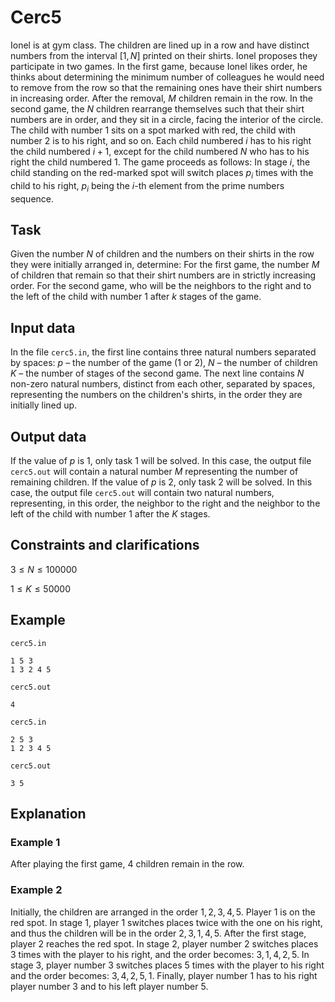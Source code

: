 # Cerc5

Ionel is at gym class. The children are lined up in a row and have distinct numbers from the interval $[1, N]$ printed on their shirts. Ionel proposes they participate in two games. In the first game, because Ionel likes order, he thinks about determining the minimum number of colleagues he would need to remove from the row so that the remaining ones have their shirt numbers in increasing order. After the removal, $M$ children remain in the row. In the second game, the $N$ children rearrange themselves such that their shirt numbers are in order, and they sit in a circle, facing the interior of the circle. The child with number $1$ sits on a spot marked with red, the child with number $2$ is to his right, and so on. Each child numbered $i$ has to his right the child numbered $i + 1$, except for the child numbered $N$ who has to his right the child numbered $1$. The game proceeds as follows: In stage $i$, the child standing on the red-marked spot will switch places $p_i$ times with the child to his right, $p_i$ being the $i$-th element from the prime numbers sequence.

## Task

Given the number $N$ of children and the numbers on their shirts in the row they were initially arranged in, determine:
For the first game, the number $M$ of children that remain so that their shirt numbers are in strictly increasing order.
For the second game, who will be the neighbors to the right and to the left of the child with number $1$ after $k$ stages of the game.

## Input data

In the file `cerc5.in`, the first line contains three natural numbers separated by spaces: $p$ – the number of the game $(1$ or $2)$, $N$ – the number of children $K$ – the number of stages of the second game. The next line contains $N$ non-zero natural numbers, distinct from each other, separated by spaces, representing the numbers on the children's shirts, in the order they are initially lined up.

## Output data

If the value of $p$ is $1$, only task $1$ will be solved. In this case, the output file `cerc5.out` will contain a natural number $M$ representing the number of remaining children.
If the value of $p$ is $2$, only task $2$ will be solved. In this case, the output file `cerc5.out` will contain two natural numbers, representing, in this order, the neighbor to the right and the neighbor to the left of the child with number $1$ after the $K$ stages.

## Constraints and clarifications

$3 \leq N \leq 100000$

$1 \leq K \leq 50000$

## Example

`cerc5.in`
```
1 5 3
1 3 2 4 5
```
`cerc5.out`
```
4
```

`cerc5.in`
```
2 5 3
1 2 3 4 5
```
`cerc5.out`
```
3 5
```

## Explanation

### Example 1

After playing the first game, $4$ children remain in the row.

### Example 2

Initially, the children are arranged in the order $1, 2, 3, 4, 5$. Player $1$ is on the red spot. In stage $1$, player $1$ switches places twice with the one on his right, and thus the children will be in the order $2, 3, 1, 4, 5$. After the first stage, player $2$ reaches the red spot. In stage $2$, player number $2$ switches places $3$ times with the player to his right, and the order becomes: $3, 1, 4, 2, 5$. In stage $3$, player number $3$ switches places $5$ times with the player to his right and the order becomes: $3, 4, 2, 5, 1$. Finally, player number $1$ has to his right player number $3$ and to his left player number $5$.